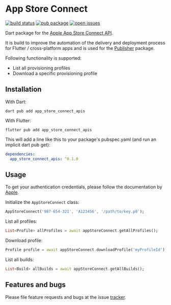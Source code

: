 # App Store Connect

<a href="https://github.com/methodpark/App_Store_Connect/actions?query=branch%3Amain"><img src="https://github.com/methodpark/App_Store_Connect/actions/workflows/github-actions.yml/badge.svg" alt="build status"></a>
<a href="https://pub.dev/packages/app_store_connect_apis"><img src="https://img.shields.io/pub/v/app_store_connect_apis.svg" alt="pub package"></a>
<a href="https://github.com/methodpark/App_Store_Connect/issues"><img src="https://img.shields.io/github/issues-raw/methodpark/App_Store_Connect" alt="open issues" /></a>

Dart package for the [Apple App Store Connect API](https://developer.apple.com/documentation/appstoreconnectapi).

It is build to improve the automation of the delivery and deployment process for Flutter / cross-platform apps and is used for the [Publisher](https://pub.dev/packages/publisher) package.

Following functionality is supported:

- List all provisioning profiles
- Download a specific provisioning profile

## Installation

With Dart:

```shell
dart pub add app_store_connect_apis
```

With Flutter:

```shell
flutter pub add app_store_connect_apis
```

This will add a line like this to your package's pubspec.yaml (and run an implicit dart pub get):

```yml
dependencies:
  app_store_connect_apis: ^0.1.0
```

## Usage

To get your authentication credentials, please follow the documentation by [Apple](https://developer.apple.com/documentation/appstoreconnectapi/creating_api_keys_for_app_store_connect_api).

Initialize the `AppStoreConnect` class:

```dart
AppStoreConnect('987-654-321', 'A123456', '/path/to/key.p8');
```

List all profiles:

```dart
List<Profile> allProfiles = await appStoreConnect.getAllProfiles();
```

Download profile:

```dart
Profile profile = await appStoreConnect.downloadProfile('myProfileId');
```

List all builds:

```dart
List<Build> allBuilds = await appStoreConnect.getAllBuilds();
```

## Features and bugs

Please file feature requests and bugs at the issue [tracker](https://github.com/methodpark/App_Store_Connect/issues).
